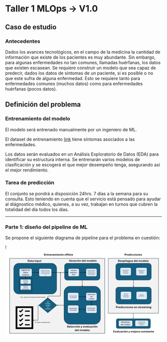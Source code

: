 # Taller 1 MLOps -> V1.0

## Caso de estudio
### Antecedentes

Dados los avances tecnológicos, en el campo de la medicina la cantidad de información que existe de los pacientes es muy abundante. Sin embargo, para algunas enfermedades no tan comunes, llamadas huérfanas, los datos que existen escasean. Se requiere construir un modelo que sea capaz de predecir, dados los datos de síntomas de un paciente, si es posible o no que este sufra de alguna enfermedad. Esto se requiere tanto para enfermedades comunes (muchos datos) como para enfermedades huérfanas (pocos datos). 

## Definición del problema

### Entrenamiento del modelo

El modelo será entrenado manualmente por un ingeniero de ML.

El dataset de entrenamiento [link](https://www.kaggle.com/datasets/uom190346a/disease-symptoms-and-patient-profile-dataset/data) tiene síntomas asociados a las enfermedades.

Los datos serán evaluados en un Análisis Exploratorio de Datos (EDA) para identificar su estructura interna. Se entrenarán varios modelos de clasificación y se escogerá el que mejor desempeño tenga, asegurando así el mejor rendimiento.

### Tarea de predicción

El conjunto se pondrá a disposición 24hrs. 7 días a la semana para su consulta. Esto teniendo en cuenta que el servicio está pensado para ayudar al diágnostico médico, quienes, a su vez, trabajan en turnos que cubren la totalidad del día todos los días.

---

### Parte 1: diseño del pipeline de ML

Se propone el siguiente diagrama de pipeline para el problema en cuestión:

!![ML_Pipeline](./img/Pipeline.png)

